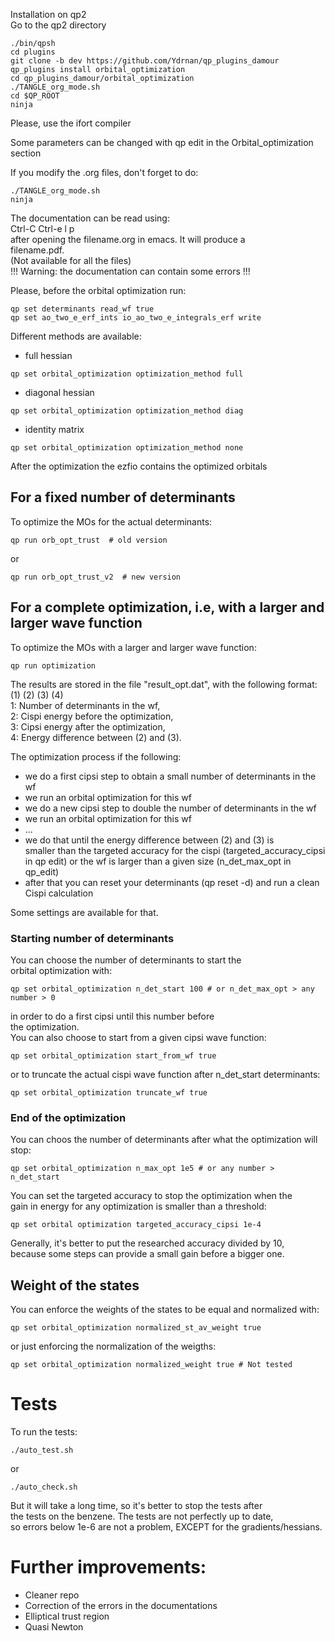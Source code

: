 Installation on qp2   
Go to the qp2 directory 
``` 
./bin/qpsh  
cd plugins  
git clone -b dev https://github.com/Ydrnan/qp_plugins_damour  
qp_plugins install orbital_optimization  
cd qp_plugins_damour/orbital_optimization  
./TANGLE_org_mode.sh  
cd $QP_ROOT  
ninja  
``` 
Please, use the ifort compiler  
  
Some parameters can be changed with qp edit in the Orbital_optimization section 
 
If you modify the .org files, don't forget to do:  
``` 
./TANGLE_org_mode.sh  
ninja  
```  

The documentation can be read using:  
Ctrl-C Ctrl-e l p  
after opening the filename.org in emacs. It will produce a  
filename.pdf.  
(Not available for all the files)  
!!! Warning: the documentation can contain some errors !!! 


Please, before the orbital optimization run:  
``` 
qp set determinants read_wf true  
qp set ao_two_e_erf_ints io_ao_two_e_integrals_erf write  
``` 

Different methods are available:  
- full hessian  
``` 
qp set orbital_optimization optimization_method full  
```  
- diagonal hessian  
``` 
qp set orbital_optimization optimization_method diag  
``` 
- identity matrix  
``` 
qp set orbital_optimization optimization_method none  
``` 

After the optimization the ezfio contains the optimized orbitals
 
## For a fixed number of determinants
To optimize the MOs for the actual determinants:  
``` 
qp run orb_opt_trust  # old version
``` 
or  
``` 
qp run orb_opt_trust_v2  # new version
``` 
 
## For a complete optimization, i.e, with a larger and larger wave function
To optimize the MOs with a larger and larger wave function:  
``` 
qp run optimization  
``` 

The results are stored in the file "result_opt.dat",
with the following format:  
(1) (2) (3) (4)  
1: Number of determinants in the wf,  
2: Cispi energy before the optimization,   
3: Cipsi energy after the optimization,  
4: Energy difference between (2) and (3).  
 
The optimization process if the following: 
- we do a first cipsi step to obtain a small number of determinants in the wf 
- we run an orbital optimization for this wf 
- we do a new cipsi step to double the number of determinants in the wf 
- we run an orbital optimization for this wf 
- ... 
- we do that until the energy difference between (2) and (3) is  
  smaller than the targeted accuracy for the cispi (targeted_accuracy_cipsi in qp edit) 
  or the wf is larger than a given size (n_det_max_opt in qp_edit) 
- after that you can reset your determinants (qp reset -d) and run a clean Cispi calculation  
  
Some settings are available for that.  
### Starting number of determinants
You can choose the number of determinants to start the  
orbital optimization with:
```
qp set orbital_optimization n_det_start 100 # or n_det_max_opt > any number > 0
```
in order to do a first cipsi until this number before  
the optimization.  
You can also choose to start from a given cipsi wave function:
```
qp set orbital_optimization start_from_wf true
```
or to truncate the actual cispi wave function after 
n_det_start determinants:
```
qp set orbital_optimization truncate_wf true
```

### End of the optimization
You can choos the number of determinants after what the 
optimization will stop:
```
qp set orbital_optimization n_max_opt 1e5 # or any number > n_det_start 
```
You can set the targeted accuracy to stop the optimization when the   
gain in energy for any optimization is smaller than a threshold:
```
qp set orbital optimization targeted_accuracy_cipsi 1e-4
```
Generally, it's better to put the researched accuracy divided by 10,   
because some steps can provide a small gain before a bigger one.

## Weight of the states
You can enforce the weights of the states to be equal and normalized with:
```
qp set orbital_optimization normalized_st_av_weight true
```
or just enforcing the normalization of the weigths:
```
qp set orbital_optimization normalized_weight true # Not tested 

```

# Tests
To run the tests:  
``` 
./auto_test.sh  
``` 
or  
```  
./auto_check.sh  
``` 
 
But it will take a long time, so it's better to stop the tests after  
the tests on the benzene. The tests are not perfectly up to date,  
so errors below 1e-6 are not a problem, EXCEPT for the gradients/hessians.

# Further improvements: 
- Cleaner repo 
- Correction of the errors in the documentations 
- Elliptical trust region 
- Quasi Newton 
 
